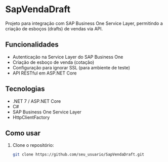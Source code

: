 # SapVendaDraft

Projeto para integração com SAP Business One Service Layer, permitindo a criação de esboços (drafts) de vendas via API.

## Funcionalidades

- Autenticação na Service Layer do SAP Business One
- Criação de esboço de venda (cotação)
- Configuração para ignorar SSL (para ambiente de teste)
- API RESTful em ASP.NET Core

## Tecnologias

- .NET 7 / ASP.NET Core
- C#
- SAP Business One Service Layer
- HttpClientFactory

## Como usar

1. Clone o repositório:
   ```bash
   git clone https://github.com/seu_usuario/SapVendaDraft.git
